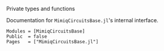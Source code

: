 Private types and functions

Documentation for `MimiqCircuitsBase.jl`'s internal interface.

```@autodoc
Modules = [MimiqCircuitsBase]
Public  = false
Pages   = ["MimiqCircuitsBase.jl"]
```
